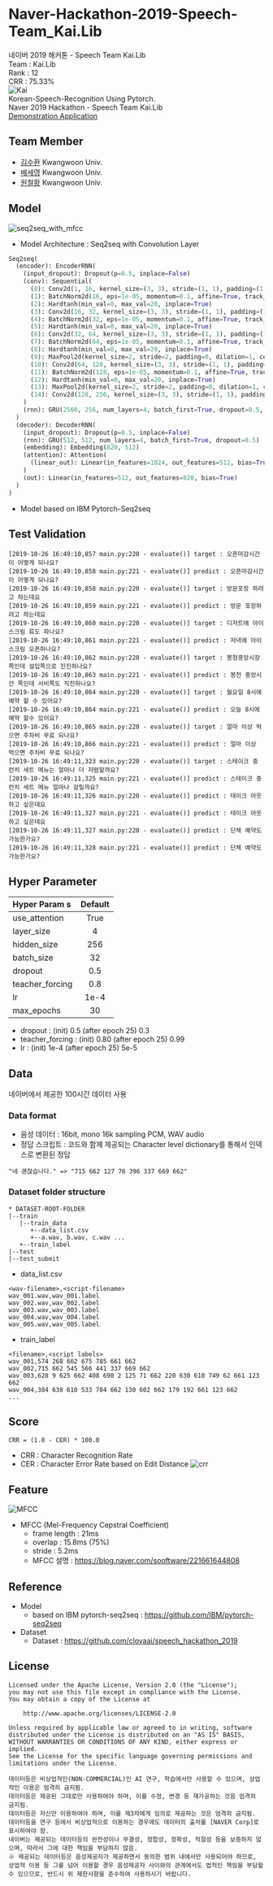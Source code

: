 # Naver-Hackathon-2019-Speech-Team_Kai.Lib  
 네이버 2019 해커톤 - Speech Team Kai.Lib  
 Team : Kai.Lib  
 Rank : 12   
 CRR : 75.33%    
![Kai](https://postfiles.pstatic.net/MjAxOTEwMjZfMjE4/MDAxNTcyMDc4NjQ2NjI3.s9fnZvZKtm3qRGBpKZv3zSQwj70TS07EiOyutpGSpjAg.r3-m8zykBCLFJ2BhF1dhreyD5liI2NsnOh9bVSgkPZwg.PNG.sooftware/Kai.PNG?type=w773)  
Korean-Speech-Recognition Using Pytorch.   
Naver 2019 Hackathon - Speech   Team Kai.Lib   
[Demonstration Application](https://github.com/sh951011/My-Capstone-Application)  
## Team Member
* [김수환](https://github.com/sh951011) Kwangwoon Univ.   
* [배세영](https://github.com/triplet02) Kwangwoon Univ.    
* [원철황](https://github.com/wch18735) Kwangwoon Univ.   
## Model
![seq2seq_with_mfcc](https://postfiles.pstatic.net/MjAxOTEwMjZfMjU0/MDAxNTcyMDc4NjQ2NjQ0.va5bywkjqAHcmx8eDoh2jofMqA4L85k8c2fC2Y06kb4g.dbx8_Rqte4YdXPjTHGEkMUD48NpwIy50M2YOCnX95cYg.PNG.sooftware/seq2seq%EA%B5%AC%EC%A1%B0.PNG?type=w773)  
- Model Architecture : Seq2seq with Convolution Layer  
```python
Seq2seq(
  (encoder): EncoderRNN(
    (input_dropout): Dropout(p=0.5, inplace=False)
    (conv): Sequential(
      (0): Conv2d(1, 16, kernel_size=(3, 3), stride=(1, 1), padding=(1, 1), bias=False)
      (1): BatchNorm2d(16, eps=1e-05, momentum=0.1, affine=True, track_running_stats=True)
      (2): Hardtanh(min_val=0, max_val=20, inplace=True)
      (3): Conv2d(16, 32, kernel_size=(3, 3), stride=(1, 1), padding=(1, 1), bias=False)
      (4): BatchNorm2d(32, eps=1e-05, momentum=0.1, affine=True, track_running_stats=True)
      (5): Hardtanh(min_val=0, max_val=20, inplace=True)
      (6): Conv2d(32, 64, kernel_size=(3, 3), stride=(1, 1), padding=(1, 1), bias=False)
      (7): BatchNorm2d(64, eps=1e-05, momentum=0.1, affine=True, track_running_stats=True)
      (8): Hardtanh(min_val=0, max_val=20, inplace=True)
      (9): MaxPool2d(kernel_size=2, stride=2, padding=0, dilation=1, ceil_mode=False)
      (10): Conv2d(64, 128, kernel_size=(3, 3), stride=(1, 1), padding=(1, 1), bias=False)
      (11): BatchNorm2d(128, eps=1e-05, momentum=0.1, affine=True, track_running_stats=True)
      (12): Hardtanh(min_val=0, max_val=20, inplace=True)
      (13): MaxPool2d(kernel_size=2, stride=2, padding=0, dilation=1, ceil_mode=False)
      (14): Conv2d(128, 256, kernel_size=(3, 3), stride=(1, 1), padding=(1, 1))
    )
    (rnn): GRU(2560, 256, num_layers=4, batch_first=True, dropout=0.5, bidirectional=True)
  )
  (decoder): DecoderRNN(
    (input_dropout): Dropout(p=0.5, inplace=False)
    (rnn): GRU(512, 512, num_layers=4, batch_first=True, dropout=0.5)
    (embedding): Embedding(820, 512)
    (attention): Attention(
      (linear_out): Linear(in_features=1024, out_features=512, bias=True)
    )
    (out): Linear(in_features=512, out_features=820, bias=True)
  )
)
```
- Model based on IBM Pytorch-Seq2seq  
## Test Validation
```
[2019-10-26 16:49:10,857 main.py:220 - evaluate()] target : 오픈마감시간이 어떻게 되나요?
[2019-10-26 16:49:10,858 main.py:221 - evaluate()] predict : 오픈마감시간이 어떻게 되나요?
[2019-10-26 16:49:10,858 main.py:220 - evaluate()] target : 방문포장 하려고 하는데요
[2019-10-26 16:49:10,859 main.py:221 - evaluate()] predict : 방문 포장하려고 하는데요
[2019-10-26 16:49:10,860 main.py:220 - evaluate()] target : 디저트에 아이스크림 류도 파나요?
[2019-10-26 16:49:10,861 main.py:221 - evaluate()] predict : 저녁에 아이스크림 오픈하나요?
[2019-10-26 16:49:10,862 main.py:220 - evaluate()] target : 봉청중앙시장쪽인데 설입쪽으로 진진하나요?
[2019-10-26 16:49:10,863 main.py:221 - evaluate()] predict : 봉천 중앙시간 쪽인데 서비쪽도 직진하나요?
[2019-10-26 16:49:10,864 main.py:220 - evaluate()] target : 월요일 8시에 예약 할 수 있어요?
[2019-10-26 16:49:10,864 main.py:221 - evaluate()] predict : 오늘 8시에 예약 할수 있어요?
[2019-10-26 16:49:10,865 main.py:220 - evaluate()] target : 얼마 이상 먹으면 주차비 무료 되나요?
[2019-10-26 16:49:10,866 main.py:221 - evaluate()] predict : 얼마 이상 먹으면 주차비 무료 되나요?
[2019-10-26 16:49:11,323 main.py:220 - evaluate()] target : 스테이크 중 런치 세트 메뉴는 얼마나 더 저렴할까요?
[2019-10-26 16:49:11,325 main.py:221 - evaluate()] predict : 스테이크 중 런치 세트 메뉴 얼마나 걸릴까요?
[2019-10-26 16:49:11,326 main.py:220 - evaluate()] predict : 테이크 아웃 하고 싶은데요
[2019-10-26 16:49:11,327 main.py:221 - evaluate()] predict : 테이크 아웃 하고 싶은데요
[2019-10-26 16:49:11,327 main.py:220 - evaluate()] predict : 단체 예약도 가능한가요?
[2019-10-26 16:49:11,328 main.py:221 - evaluate()] predict : 단체 예약도 가능한가요?
```
## Hyper Parameter  
| Hyper Param s  | Default    |  
| :----------    | :---------:|    
| use_attention  | True       |
| layer_size     | 4          |
| hidden_size    | 256        |
| batch_size     | 32         |
| dropout        | 0.5        |
| teacher_forcing| 0.8        |
| lr             | 1e-4       |
| max_epochs     | 30         |  



* dropout : (init) 0.5  (after epoch 25) 0.3  
* teacher_forcing : (init) 0.80  (after epoch 25) 0.99  
* lr : (init) 1e-4  (after epoch 25) 5e-5  
## Data
네이버에서 제공한 100시간 데이터 사용
### Data format
* 음성 데이터 : 16bit, mono 16k sampling PCM, WAV audio
* 정답 스크립트 : 코드와 함께 제공되는 Character level dictionary를 통해서 인덱스로 변환된 정답
```
"네 괜찮습니다." => "715 662 127 76 396 337 669 662"
```
### Dataset folder structure
```
* DATASET-ROOT-FOLDER
|--train
   |--train_data
      +--data_list.csv
      +--a.wav, b.wav, c.wav ...
   +--train_label
|--test
|--test_submit
```
* data_list.csv
```
<wav-filename>,<script-filename>
wav_001.wav,wav_001.label
wav_002.wav,wav_002.label
wav_003.wav,wav_003.label
wav_004.wav,wav_004.label
wav_005.wav,wav_005.label
```
* train_label
```
<filename>,<script labels>
wav_001,574 268 662 675 785 661 662 
wav_002,715 662 545 566 441 337 669 662 
wav_003,628 9 625 662 408 690 2 125 71 662 220 630 610 749 62 661 123 662
wav_004,384 638 610 533 784 662 130 602 662 179 192 661 123 662  
...
```
## Score
```
CRR = (1.0 - CER) * 100.0
```
* CRR : Character Recognition Rate
* CER : Character Error Rate based on Edit Distance
![crr](https://postfiles.pstatic.net/MjAxOTEwMjVfODUg/MDAxNTcyMDEwNjg4NDk2.LlS0LaNboVQ7HuVvMqkKHljALDmvtb2WbHx2rkpojRIg.tUZ-dCceP_uloYsX2qTKFdNKEB72jWjedYMet2WiMbMg.PNG.sooftware/image.png?type=w773)
## Feature
![MFCC](https://postfiles.pstatic.net/MjAxOTEwMjdfMTEx/MDAxNTcyMTI2NDEyMTQw.pJz6E6fK0SbPebKIgk_s0Kaw3pg2h4eyPO0nwjYCLPcg.zkb5BMsEEAMpmoD7eKJkW98N4JeGm4d_W98raAa5luUg.PNG.sooftware/image.png?type=w773)   
* MFCC (Mel-Frequency Cepstral Coefficient)
  + frame length : 21ms  
  + overlap : 15.8ms (75%)  
  + stride : 5.2ms
  + MFCC 설명 : https://blog.naver.com/sooftware/221661644808  
## Reference
* Model  
  + based on IBM pytorch-seq2seq : https://github.com/IBM/pytorch-seq2seq
* Dataset  
  + Dataset : https://github.com/clovaai/speech_hackathon_2019
## License
```
Licensed under the Apache License, Version 2.0 (the "License");
you may not use this file except in compliance with the License.
You may obtain a copy of the License at

    http://www.apache.org/licenses/LICENSE-2.0

Unless required by applicable law or agreed to in writing, software
distributed under the License is distributed on an "AS IS" BASIS,
WITHOUT WARRANTIES OR CONDITIONS OF ANY KIND, either express or implied.
See the License for the specific language governing permissions and
limitations under the License.
```
```
데이터등은 비상업적인(NON-COMMERCIAL)인 AI 연구, 학습에서만 사용할 수 있으며, 상업적인 이용은 엄격히 금지됨.
데이터등은 제공된 그대로만 사용하여야 하며, 이를 수정, 변경 등 재가공하는 것음 엄격히 금지됨.
데이터등은 자신만 이용하여야 하며, 이를 제3자에게 임의로 제공하는 것은 엄격히 금지됨.
데이터등을 연구 등에서 비상업적으로 이용하는 경우에도 데이터의 출처를 [NAVER Corp]로 표시하여야 함.
네이버는 제공되는 데이터등의 완전성이나 무결성, 정합성, 정확성, 적절성 등을 보증하지 않으며, 따라서 그에 대한 책임을 부담하지 않음.
※ 제공되는 데이터등은 음성제공자가 제공하면서 동의한 범위 내에서만 사용되어야 하므로, 상업적 이용 등 그를 넘어 이용할 경우 음성제공자 사이와의 관계에서도 법적인 책임을 부담할 수 있으므로, 반드시 위 제한사항을 준수하여 사용하시기 바랍니다.
```

